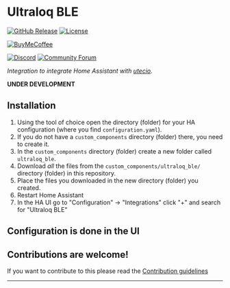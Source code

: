 # Ultraloq BLE

[![GitHub Release][releases-shield]][releases]
[![License][license-shield]](LICENSE)

[![BuyMeCoffee][buymecoffeebadge]][buymecoffee]

[![Discord][discord-shield]][discord]
[![Community Forum][forum-shield]][forum]

_Integration to integrate Home Assistant with [utecio][utecio]._

**UNDER DEVELOPMENT**

<!-- Platform | Description
-- | --
`binary_sensor` | Show something `True` or `False`.
`sensor` | Show info from blueprint API.
`switch` | Switch something `True` or `False`. -->

## Installation

1. Using the tool of choice open the directory (folder) for your HA configuration (where you find `configuration.yaml`).
1. If you do not have a `custom_components` directory (folder) there, you need to create it.
1. In the `custom_components` directory (folder) create a new folder called `ultraloq_ble`.
1. Download _all_ the files from the `custom_components/ultraloq_ble/` directory (folder) in this repository.
1. Place the files you downloaded in the new directory (folder) you created.
1. Restart Home Assistant
1. In the HA UI go to "Configuration" -> "Integrations" click "+" and search for "Ultraloq BLE"

## Configuration is done in the UI

<!---->

## Contributions are welcome!

If you want to contribute to this please read the [Contribution guidelines](CONTRIBUTING.md)

***

[utecio]: https://github.com/maeneak/utecio
[buymecoffee]: https://www.buymeacoffee.com/maeneak
[buymecoffeebadge]: https://img.shields.io/badge/buy%20me%20a%20coffee-donate-yellow.svg?style=for-the-badge
[license-shield]: https://img.shields.io/github/license/ludeeus/integration_blueprint.svg?style=for-the-badge
[discord]: https://discord.com/channels/1128393891788361919/1128393892295876640
[discord-shield]: https://img.shields.io/discord/330944238910963714.svg?style=for-the-badge
[exampleimg]: example.png
[forum-shield]: https://img.shields.io/badge/community-forum-brightgreen.svg?style=for-the-badge
[forum]: https://community.home-assistant.io/
[releases-shield]: https://img.shields.io/github/release/ludeeus/integration_blueprint.svg?style=for-the-badge
[releases]: https://github.com/maeneak/utecio-ha/releases
